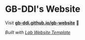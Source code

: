 
# GB-DDI's Website

Visit **[gb-ddi.github.io/gb-website](https://gb-ddi.github.io/gb-website)** 🚀

_Built with [Lab Website Template](https://greene-lab.gitbook.io/lab-website-template-docs)_

